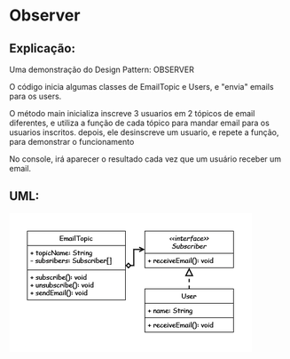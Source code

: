 # Observer
## Explicação:
Uma demonstração do Design Pattern: OBSERVER

O código inicia algumas classes de EmailTopic e Users, e "envia" emails para os users.

O método main inicializa inscreve 3 usuarios em 2 tópicos de email diferentes, e utiliza a função
de cada tópico para mandar email para os usuarios inscritos. depois, ele desinscreve um usuario, e
repete a função, para demonstrar o funcionamento

No console, irá aparecer o resultado cada vez que um usuário receber um email.

## UML:
<img src="./Observer UML.png" alt="UML Class Diagram">